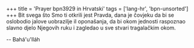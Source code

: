 +++
title = 'Prayer bpn3929 in Hrvatski'
tags = ['lang-hr', 'bpn-unsorted']
+++
Bit svega što Smo ti otkrili jest Pravda, dana je čovjeku da bi se oslobodio jalove uobrazilje iI oponašanja, da bi okom jednosti raspoznao slavno djelo Njegovih ruku i zagledao u sve stvari tragalačkim okom.

-- Bahá'u'lláh
